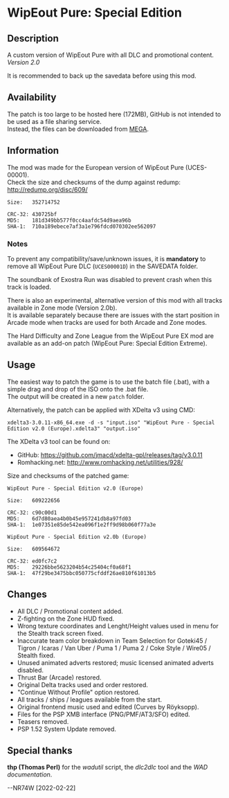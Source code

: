 # WipEout Pure: Special Edition

## Description

A custom version of WipEout Pure with all DLC and promotional content. *Version 2.0*

It is recommended to back up the savedata before using this mod.

## Availability

The patch is too large to be hosted here (172MB), GitHub is not intended to be used as a file sharing service.  
Instead, the files can be downloaded from [MEGA](https://mega.nz/folder/pd4WmL6Y#iIBs0iR0Jws6jRpjH-F08w).

## Information

The mod was made for the European version of WipEout Pure (UCES-00001).  
Check the size and checksums of the dump against redump: http://redump.org/disc/609/

```
Size:   352714752

CRC-32: 430725bf
MD5:    181d349bb577f0cc4aafdc54d9aea96b
SHA-1:  710a189ebece7af3a1e796fdcd070302ee562097
```

### Notes

To prevent any compatibility/save/unknown issues, it is **mandatory** to remove all WipEout Pure DLC (`UCES00001D`) in the SAVEDATA folder.

The soundbank of Exostra Run was disabled to prevent crash when this track is loaded.

There is also an experimental, alternative version of this mod with all tracks available in Zone mode (Version 2.0b).  
It is available separately because there are issues with the start position in Arcade mode when tracks are used for both Arcade and Zone modes.

The Hard Difficulty and Zone League from the WipEout Pure EX mod are available as an add-on patch (WipEout Pure: Special Edition Extreme).

## Usage

The easiest way to patch the game is to use the batch file (.bat), with a simple drag and drop of the ISO onto the .bat file.  
The output will be created in a new `patch` folder.

Alternatively, the patch can be applied with XDelta v3 using CMD:
```
xdelta3-3.0.11-x86_64.exe -d -s "input.iso" "WipEout Pure - Special Edition v2.0 (Europe).xdelta3" "output.iso"
```

The XDelta v3 tool can be found on:
- GitHub: https://github.com/jmacd/xdelta-gpl/releases/tag/v3.0.11
- Romhacking.net: http://www.romhacking.net/utilities/928/

Size and checksums of the patched game:

```
WipEout Pure - Special Edition v2.0 (Europe)

Size:   609222656

CRC-32: c90c00d1
MD5:    6d7d80aea4b0b45e957241db8a97fd03
SHA-1:  1e07351e85de542ea096f1e2ff9d98b060f77a3e
```

```
WipEout Pure - Special Edition v2.0b (Europe)

Size:   609564672

CRC-32: ed0fc7c2
MD5:    29226bbe5623204b54c25404cf0a68f1
SHA-1:  47f29be3475bbc050775cfddf26ae810f61013b5
```

## Changes

- All DLC / Promotional content added.
- Z-fighting on the Zone HUD fixed.
- Wrong texture coordinates and Lenght/Height values used in menu for the Stealth track screen fixed.
- Inaccurate team color breakdown in Team Selection for Goteki45 / Tigron / Icaras / Van Uber / Puma 1 / Puma 2 / Coke Style / Wire05 / Stealth fixed.
- Unused animated adverts restored; music licensed animated adverts disabled.
- Thrust Bar (Arcade) restored.
- Original Delta tracks used and order restored.
- "Continue Without Profile" option restored.
- All tracks / ships / leagues available from the start.
- Original frontend music used and edited (Curves by Röyksopp).
- Files for the PSP XMB interface (PNG/PMF/AT3/SFO) edited.
- Teasers removed.
- PSP 1.52 System Update removed.

## Special thanks

**thp (Thomas Perl)** for the *wadutil* script, the *dlc2dlc* tool and the *WAD documentation*.

--NR74W [2022-02-22]
